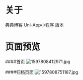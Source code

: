 # 关于
典典博客 Uni-App小程序 版本
# 页面预览
####首页
![1597808412971.jpg](https://static.saintic.com/picbed/huang/2020/08/19/1597808412971.jpg)

####归档页面
![1597808751187.jpg](https://static.saintic.com/picbed/huang/2020/08/19/1597808751187.jpg)
